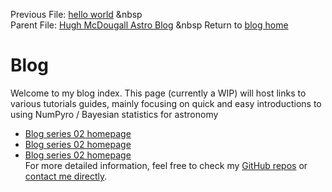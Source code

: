 Previous File: [hello world](..\..\01_helloworld\01helloworld_out.html)	 &nbsp 	
  Parent File: [Hugh McDougall Astro Blog](..\..\bloghome.html)	 &nbsp 	 Return to [blog home](..\..\bloghome.html)
  # Blog

  

  Welcome to my blog index. This page (currently a WIP) will host links to various tutorials guides, mainly focusing on quick and easy introductions to using NumPyro / Bayesian statistics for astronomy
  * [Blog series 02 homepage](..\..\02home.html)  
* [Blog series 02 homepage](..\..\02home.html)  
* [Blog series 02 homepage](..\..\02home.html)  
For more detailed information, feel free to check my [GitHub repos](https://github.com/HughMcDougall/) or [contact me directly](hughmcdougallemail@gmail.com).
  